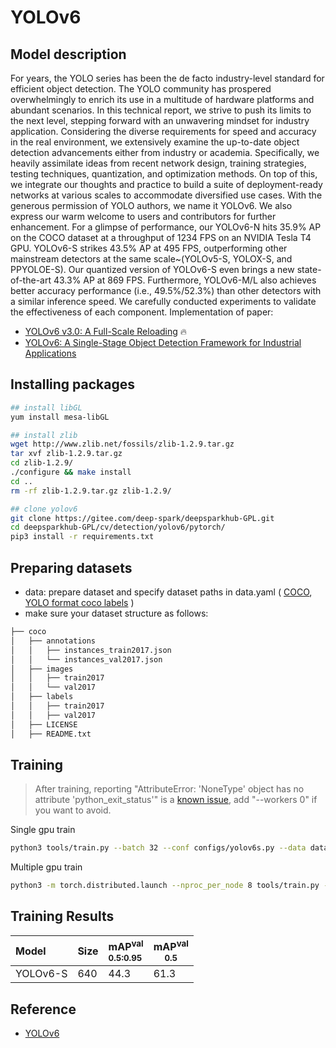 # YOLOv6

## Model description

For years, the YOLO series has been the de facto industry-level standard for efficient object detection. The YOLO community has prospered overwhelmingly to enrich its use in a multitude of hardware platforms and abundant scenarios. In this technical report, we strive to push its limits to the next level, stepping forward with an unwavering mindset for industry application.
Considering the diverse requirements for speed and accuracy in the real environment, we extensively examine the up-to-date object detection advancements either from industry or academia. Specifically, we heavily assimilate ideas from recent network design, training strategies, testing techniques, quantization, and optimization methods. On top of this, we integrate our thoughts and practice to build a suite of deployment-ready networks at various scales to accommodate diversified use cases. With the generous permission of YOLO authors, we name it YOLOv6. We also express our warm welcome to users and contributors for further enhancement. For a glimpse of performance, our YOLOv6-N hits 35.9% AP on the COCO dataset at a throughput of 1234 FPS on an NVIDIA Tesla T4 GPU. YOLOv6-S strikes 43.5% AP at 495 FPS, outperforming other mainstream detectors at the same scale~(YOLOv5-S, YOLOX-S, and PPYOLOE-S). Our quantized version of YOLOv6-S even brings a new state-of-the-art 43.3% AP at 869 FPS. Furthermore, YOLOv6-M/L also achieves better accuracy performance (i.e., 49.5%/52.3%) than other detectors with a similar inference speed. We carefully conducted experiments to validate the effectiveness of each component.
Implementation of paper:

- [YOLOv6 v3.0: A Full-Scale Reloading](https://arxiv.org/abs/2301.05586) 🔥
- [YOLOv6: A Single-Stage Object Detection Framework for Industrial Applications](https://arxiv.org/abs/2209.02976)

## Installing packages

```bash
## install libGL
yum install mesa-libGL

## install zlib
wget http://www.zlib.net/fossils/zlib-1.2.9.tar.gz
tar xvf zlib-1.2.9.tar.gz
cd zlib-1.2.9/
./configure && make install
cd ..
rm -rf zlib-1.2.9.tar.gz zlib-1.2.9/

## clone yolov6
git clone https://gitee.com/deep-spark/deepsparkhub-GPL.git
cd deepsparkhub-GPL/cv/detection/yolov6/pytorch/
pip3 install -r requirements.txt
```

## Preparing datasets

- data: prepare dataset and specify dataset paths in data.yaml ( [COCO](http://cocodataset.org), [YOLO format coco labels](https://github.com/meituan/YOLOv6/releases/download/0.1.0/coco2017labels.zip) )
- make sure your dataset structure as follows:

```bash
├── coco
│   ├── annotations
│   │   ├── instances_train2017.json
│   │   └── instances_val2017.json
│   ├── images
│   │   ├── train2017
│   │   └── val2017
│   ├── labels
│   │   ├── train2017
│   │   ├── val2017
│   ├── LICENSE
│   ├── README.txt
```

## Training

> After training, reporting "AttributeError: 'NoneType' object has no attribute 'python_exit_status'" is a [known issue](https://github.com/meituan/YOLOv6/issues/506), add "--workers 0" if you want to avoid.

Single gpu train

```bash
python3 tools/train.py --batch 32 --conf configs/yolov6s.py --data data/coco.yaml --epoch 300 --name yolov6s_coco
```

Multiple gpu train

```bash
python3 -m torch.distributed.launch --nproc_per_node 8 tools/train.py --batch 256 --conf configs/yolov6s.py --data data/coco.yaml --epoch 300 --name yolov6s_coco --device 0,1,2,3,4,5,6,7
```

## Training Results

| Model    | Size | mAP<sup>val<br/>0.5:0.95 | mAP<sup>val<br/>0.5 |
| :------- | ---- | :----------------------- | ------------------- |
| YOLOv6-S | 640  | 44.3                     | 61.3                |

## Reference

- [YOLOv6](https://github.com/meituan/YOLOv6)
